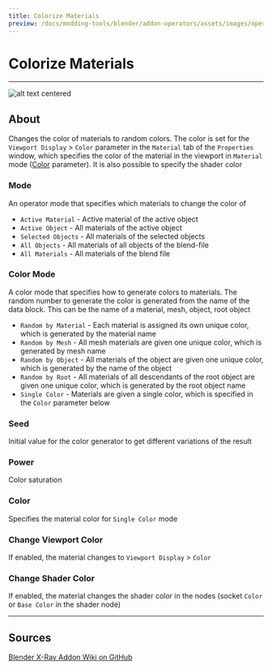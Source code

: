 ```yaml
---
title: Colorize Materials
preview: /docs/modding-tools/blender/addon-operators/assets/images/operator-colorize-materials.png
---
```


# Colorize Materials

___

![alt text centered](assets/images/operator-colorize-materials.png)

## About

Changes the color of materials to random colors. The color is set for the `Viewport Display` > `Color` parameter in the `Material` tab of the `Properties` window, which specifies the color of the material in the viewport in `Material` mode ([Color](https://docs.blender.org/manual/en/3.6/editors/3dview/display/shading.html#solid) parameter). It is also possible to specify the shader color

### Mode

An operator mode that specifies which materials to change the color of

- `Active Material` - Active material of the active object
- `Active Object` - All materials of the active object
- `Selected Objects` - All materials of the selected objects
- `All Objects` - All materials of all objects of the blend-file
- `All Materials` - All materials of the blend file

### Color Mode

A color mode that specifies how to generate colors to materials. The random number to generate the color is generated from the name of the data block. This can be the name of a material, mesh, object, root object

- `Random by Material` - Each material is assigned its own unique color, which is generated by the material name
- `Random by Mesh` - All mesh materials are given one unique color, which is generated by mesh name
- `Random by Object` - All materials of the object are given one unique color, which is generated by the name of the object
- `Random by Root` - All materials of all descendants of the root object are given one unique color, which is generated by the root object name
- `Single Color` - Materials are given a single color, which is specified in the `Color` parameter below

### Seed

Initial value for the color generator to get different variations of the result

### Power

Color saturation

### Color

Specifies the material color for `Single Color` mode

### Change Viewport Color

If enabled, the material changes to `Viewport Display` > `Color`

### Change Shader Color

If enabled, the material changes the shader color in the nodes (socket `Color` or `Base Color` in the shader node)

___

## Sources

[Blender X-Ray Addon Wiki on GitHub](https://github.com/PavelBlend/blender-xray/wiki/Panel-Batch-Tools#colorize-materials)
